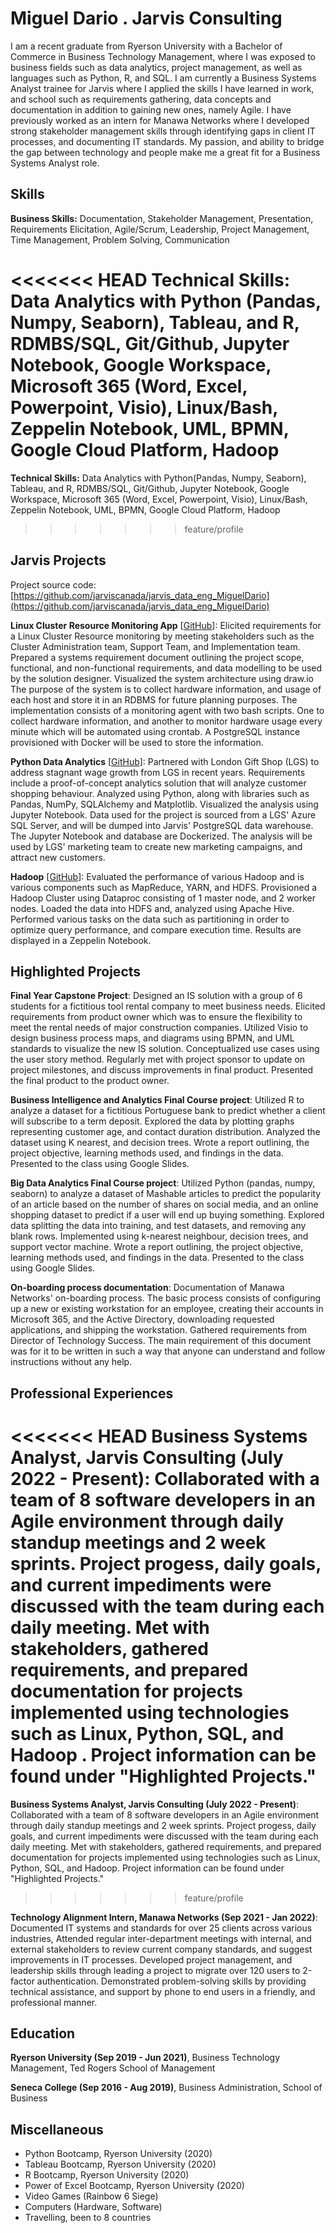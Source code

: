 # Miguel Dario . Jarvis Consulting

I am a recent graduate from Ryerson University with a Bachelor of Commerce in Business Technology Management, where I was exposed to business fields such as data analytics, project management, as well as languages such as Python, R, and SQL. I am currently a Business Systems Analyst trainee for Jarvis where I applied the skills I have learned in work, and school such as requirements gathering, data concepts and documentation in addition to gaining new ones, namely Agile. I have previously worked as an intern for Manawa Networks where I developed strong stakeholder management skills through identifying gaps in client IT processes, and documenting IT standards. My passion, and ability to bridge the gap between technology and people make me a great fit for a Business Systems Analyst role.

## Skills

**Business Skills:** Documentation, Stakeholder Management, Presentation, Requirements Elicitation, Agile/Scrum, Leadership, Project Management, Time Management, Problem Solving, Communication

<<<<<<< HEAD
**Technical Skills:** Data Analytics with Python (Pandas, Numpy, Seaborn), Tableau, and R, RDMBS/SQL, Git/Github, Jupyter Notebook, Google Workspace, Microsoft 365 (Word, Excel, Powerpoint, Visio), Linux/Bash, Zeppelin Notebook, UML, BPMN, Google Cloud Platform, Hadoop
=======
**Technical Skills:** Data Analytics with Python(Pandas, Numpy, Seaborn), Tableau, and R, RDMBS/SQL, Git/Github, Jupyter Notebook, Google Workspace, Microsoft 365 (Word, Excel, Powerpoint, Visio), Linux/Bash, Zeppelin Notebook, UML, BPMN, Google Cloud Platform, Hadoop
>>>>>>> feature/profile

## Jarvis Projects

Project source code: [https://github.com/jarviscanada/jarvis_data_eng_MiguelDario](https://github.com/jarviscanada/jarvis_data_eng_MiguelDario)


**Linux Cluster Resource Monitoring App** [[GitHub](https://github.com/jarviscanada/jarvis_data_eng_MiguelDario/tree/masterhttps://github.com/jarviscanada/jarvis_data_eng_MiguelDario/tree/main/linux_sql)]: Elicited requirements for a Linux Cluster Resource monitoring by meeting stakeholders such as the Cluster Administration team, Support Team, and Implementation team. Prepared a systems requirement document outlining the project scope, functional, and non-functional requirements, and data modelling to be used by the solution designer. Visualized the system architecture using draw.io The purpose of the system is to collect hardware information, and usage of each host and store it in an RDBMS for future planning purposes. The implementation consists of a monitoring agent with two bash scripts. One to collect hardware information, and another to monitor hardware usage every minute which will be automated using crontab. A PostgreSQL instance provisioned with Docker will be used to store the information.

**Python Data Analytics** [[GitHub](https://github.com/jarviscanada/jarvis_data_eng_MiguelDario/tree/masterhttps://github.com/jarviscanada/jarvis_data_eng_MiguelDario/tree/develop/python_data_analytics)]: Partnered with London Gift Shop (LGS) to address stagnant wage growth from LGS in recent years. Requirements include a proof-of-concept analytics solution that will analyze customer shopping behaviour. Analyzed using Python, along with libraries such as Pandas, NumPy, SQLAlchemy and Matplotlib. Visualized the analysis using Jupyter Notebook. Data used for the project is sourced from a LGS' Azure SQL Server, and will be dumped into Jarvis' PostgreSQL data warehouse. The Jupyter Notebook and database are Dockerized. The analysis will be used by LGS' marketing team to create new marketing campaigns, and attract new customers.

**Hadoop** [[GitHub](https://github.com/jarviscanada/jarvis_data_eng_MiguelDario/tree/masterhttps://github.com/jarviscanada/jarvis_data_eng_MiguelDario/tree/develop/hadoop)]: Evaluated the performance of various Hadoop and is various components such as MapReduce, YARN, and HDFS. Provisioned a Hadoop Cluster using Dataproc consisting of 1 master node, and 2 worker nodes. Loaded the data into HDFS and, analyzed using Apache Hive. Performed various tasks on the data such as partitioning in order to optimize query performance, and compare execution time. Results are displayed in a Zeppelin Notebook.


## Highlighted Projects
**Final Year Capstone Project**: Designed an IS solution with a group of 6 students for a fictitious tool rental company to meet business needs. Elicited requirements from product owner which was to ensure the flexibility to meet the rental needs of major construction companies. Utilized Visio to design business process maps, and diagrams using BPMN, and UML standards to visualize the new IS solution. Conceptualized use cases using the user story method. Regularly met with project sponsor to update on project milestones, and discuss improvements in final product. Presented the final product to the product owner.

**Business Intelligence and Analytics Final Course project**: Utilized R to analyze a dataset for a fictitious Portuguese bank to predict whether a client will subscribe to a term deposit. Explored the data by plotting graphs representing customer age, and contact duration distribution. Analyzed the dataset using K nearest, and decision trees. Wrote a report outlining, the project objective, learning methods used, and findings in the data. Presented to the class using Google Slides.

**Big Data Analytics Final Course project**: Utilized Python (pandas, numpy, seaborn) to analyze a dataset of Mashable articles to predict the popularity of an article based on the number of shares on social media, and an online shopping dataset to predict if a user will end up buying something. Explored data splitting the data into training, and test datasets, and removing any blank rows. Implemented using k-nearest neighbour, decision trees, and support vector machine. Wrote a report outlining, the project objective, learning methods used, and findings in the data. Presented to the class using Google Slides.

**On-boarding process documentation**: Documentation of Manawa Networks' on-boarding process. The basic process consists of configuring up a new or existing workstation for an employee, creating their accounts in Microsoft 365, and the Active Directory, downloading requested applications, and shipping the workstation. Gathered requirements from Director of Technology Success. The main requirement of this document was for it to be written in such a way that anyone can understand and follow instructions without any help.


## Professional Experiences

<<<<<<< HEAD
**Business Systems Analyst, Jarvis Consulting (July 2022 - Present)**: Collaborated with a team of 8 software developers in an Agile environment through daily standup meetings and 2 week sprints. Project progess, daily goals, and current impediments were discussed with the team during each daily meeting. Met with stakeholders, gathered requirements, and prepared documentation for projects implemented using technologies such as Linux, Python, SQL, and Hadoop . Project information can be found under "Highlighted Projects."
=======
**Business Systems Analyst, Jarvis Consulting (July 2022 - Present)**: Collaborated with a team of 8 software developers in an Agile environment through daily standup meetings and 2 week sprints. Project progess, daily goals, and current impediments were discussed with the team during each daily meeting. Met with stakeholders, gathered requirements, and prepared documentation for projects implemented using technologies such as Linux, Python, SQL, and Hadoop. Project information can be found under "Highlighted Projects."
>>>>>>> feature/profile

**Technology Alignment Intern, Manawa Networks (Sep 2021 - Jan 2022)**: Documented IT systems and standards for over 25 clients across various industries, Attended regular inter-department meetings with internal, and external stakeholders to review current company standards, and suggest improvements in IT processes. Developed project management, and leadership skills through leading a project to migrate over 120 users to 2-factor authentication. Demonstrated problem-solving skills by providing technical assistance, and support by phone to end users in a friendly, and professional manner.


## Education
**Ryerson University (Sep 2019 - Jun 2021)**, Business Technology Management, Ted Rogers School of Management

**Seneca College (Sep 2016 - Aug 2019)**, Business Administration, School of Business


## Miscellaneous
- Python Bootcamp, Ryerson University (2020)
- Tableau Bootcamp, Ryerson University (2020)
- R Bootcamp, Ryerson University (2020)
- Power of Excel Bootcamp, Ryerson University (2020)
- Video Games (Rainbow 6 Siege)
- Computers (Hardware, Software)
- Travelling, been to 8 countries